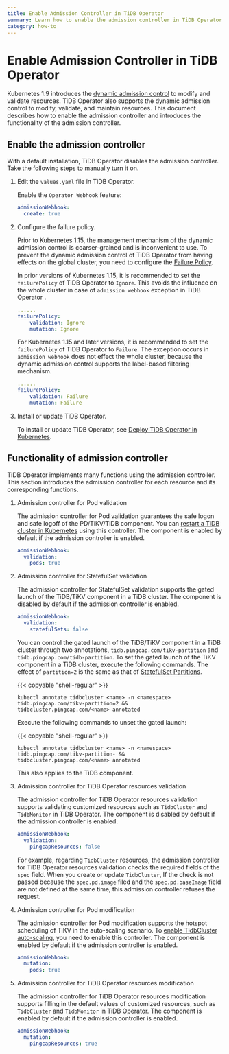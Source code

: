 ```yaml
---
title: Enable Admission Controller in TiDB Operator
summary: Learn how to enable the admission controller in TiDB Operator and the functionality of the admission controller.
category: how-to
---
```


# Enable Admission Controller in TiDB Operator

Kubernetes 1.9 introduces the [dynamic admission control](https://kubernetes.io/docs/reference/access-authn-authz/extensible-admission-controllers/) to modify and validate resources. TiDB Operator also supports the dynamic admission control to modify, validate, and maintain resources. This document describes how to enable the admission controller and introduces the functionality of the admission controller.

## Enable the admission controller

With a default installation, TiDB Operator disables the admission controller. Take the following steps to manually turn it on.

1. Edit the `values.yaml` file in TiDB Operator.

    Enable the `Operator Webhook` feature:

    ```yaml
    admissionWebhook:
      create: true
    ```

2. Configure the failure policy.

    Prior to Kubernetes 1.15, the management mechanism of the dynamic admission control is coarser-grained and is inconvenient to use. To prevent the dynamic admission control of TiDB Operator from having effects on the global cluster, you need to configure the [Failure Policy](https://kubernetes.io/docs/reference/access-authn-authz/extensible-admission-controllers/#failure-policy).

    In prior versions of Kubernetes 1.15, it is recommended to set the `failurePolicy` of TiDB Operator to `Ignore`. This avoids the influence on the whole cluster in case of `admission webhook` exception in TiDB Operator .

    ```yaml
    ......
    failurePolicy:
        validation: Ignore
        mutation: Ignore
    ```

    For Kubernetes 1.15 and later versions, it is recommended to set the `failurePolicy` of TiDB Operator to `Failure`. The exception occurs in `admission webhook` does not effect the whole cluster, because the dynamic admission control supports the label-based filtering mechanism.

    ```yaml
    ......
    failurePolicy:
        validation: Failure
        mutation: Failure
    ```

3. Install or update TiDB Operator.

    To install or update TiDB Operator, see [Deploy TiDB Operator in Kubernetes](deploy-tidb-operator.md).

## Functionality of admission controller

TiDB Operator implements many functions using the admission controller. This section introduces the admission controller for each resource and its corresponding functions.

1. Admission controller for Pod validation

    The admission controller for Pod validation guarantees the safe logon and safe logoff of the PD/TiKV/TiDB component. You can [restart a TiDB cluster in Kubernetes](restart-a-tidb-cluster.md) using this controller. The component is enabled by default if the admission controller is enabled.

    ```yaml
    admissionWebhook:
      validation:
        pods: true
    ```

2. Admission controller for StatefulSet validation

    The admission controller for StatefulSet validation supports the gated launch of the TiDB/TiKV component in a TiDB cluster. The component is disabled by default if the admission controller is enabled.

    ```yaml
    admissionWebhook:
      validation:
        statefulSets: false
    ```

    You can control the gated launch of the TiDB/TiKV component in a TiDB cluster through two annotations, `tidb.pingcap.com/tikv-partition` and `tidb.pingcap.com/tidb-partition`. To set the gated launch of the TiKV component in a TiDB cluster, execute the following commands. The effect of `partition=2` is the same as that of [StatefulSet Partitions](https://kubernetes.io/docs/concepts/workloads/controllers/statefulset/#partitions).

    {{< copyable "shell-regular" >}}

    ```shell
    kubectl annotate tidbcluster <name> -n <namespace> tidb.pingcap.com/tikv-partition=2 &&
    tidbcluster.pingcap.com/<name> annotated
    ```

    Execute the following commands to unset the gated launch:

    {{< copyable "shell-regular" >}}

    ```shell
    kubectl annotate tidbcluster <name> -n <namespace> tidb.pingcap.com/tikv-partition- &&
    tidbcluster.pingcap.com/<name> annotated
    ```

    This also applies to the TiDB component.

3. Admission controller for TiDB Operator resources validation

    The admission controller for TiDB Operator resources validation supports validating customized resources such as `TidbCluster` and `TidbMonitor` in TiDB Operator. The component is disabled by default if the admission controller is enabled.

    ```yaml
    admissionWebhook:
      validation:
        pingcapResources: false
    ```

    For example, regarding `TidbCluster` resources, the admission controller for TiDB Operator resources validation checks the required fields of the `spec` field. When you create or update `TidbCluster`, If the check is not passed because the `spec.pd.image` filed and the `spec.pd.baseImage` field are not defined at the same time, this admission controller refuses the request.

4. Admission controller for Pod modification

    The admission controller for Pod modification supports the hotspot  scheduling of TiKV in the auto-scaling scenario. To [enable TidbCluster auto-scaling](enable-tidb-cluster-auto-scaling.md), you need to enable this controller. The component is enabled by default if the admission controller is enabled.

    ```yaml
    admissionWebhook:
      mutation:
        pods: true
    ```

5. Admission controller for TiDB Operator resources modification

    The admission controller for TiDB Operator resources modification supports filling in the default values of customized resources, such as `TidbCluster` and `TidbMonitor` in TiDB Operator. The component is enabled by default if the admission controller is enabled.

    ```yaml
    admissionWebhook:
      mutation:
        pingcapResources: true
    ```

